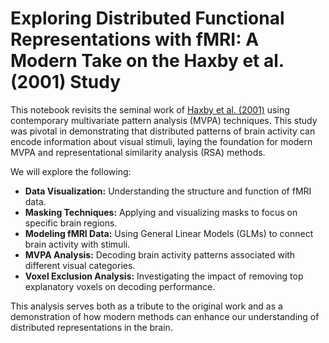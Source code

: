 # Exploring Distributed Functional Representations with fMRI: A Modern Take on the Haxby et al. (2001) Study

This notebook revisits the seminal work of [Haxby et al. (2001)](https://www.science.org/doi/10.1126/science.1063736?url_ver=Z39.88-2003&rfr_id=ori:rid:crossref.org&rfr_dat=cr_pub%20%200pubmed) using contemporary multivariate pattern analysis (MVPA) techniques. This study was pivotal in demonstrating that distributed patterns of brain activity can encode information about visual stimuli, laying the foundation for modern MVPA and representational similarity analysis (RSA) methods.

We will explore the following:
- **Data Visualization:** Understanding the structure and function of fMRI data.
- **Masking Techniques:** Applying and visualizing masks to focus on specific brain regions.
- **Modeling fMRI Data:** Using General Linear Models (GLMs) to connect brain activity with stimuli.
- **MVPA Analysis:** Decoding brain activity patterns associated with different visual categories.
- **Voxel Exclusion Analysis:** Investigating the impact of removing top explanatory voxels on decoding performance.

This analysis serves both as a tribute to the original work and as a demonstration of how modern methods can enhance our understanding of distributed representations in the brain.

